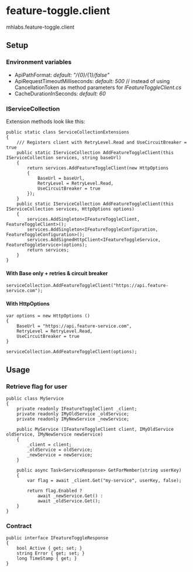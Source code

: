 # feature-toggle.client
mhlabs.feature-toggle.client

## Setup

### Environment variables
- ApiPathFormat: _default: "/{0}/{1}/false"_
- ApiRequestTimeoutMilliseconds: _default: 500_ // instead of using CancellationToken as method parameters for _IFeatureToggleClient.cs_
- CacheDurationInSeconds: _default: 60_

### IServiceCollection

Extension methods look like this:
```
public static class ServiceCollectionExtensions
{
    /// Registers client with RetryLevel.Read and UseCircuitBreaker = true
    public static IServiceCollection AddFeatureToggleClient(this IServiceCollection services, string baseUrl)
    {
        return services.AddFeatureToggleClient(new HttpOptions 
        {
            BaseUrl = baseUrl,
            RetryLevel = RetryLevel.Read,
            UseCircuitBreaker = true
        });
    }
    public static IServiceCollection AddFeatureToggleClient(this IServiceCollection services, HttpOptions options)
    {
        services.AddSingleton<IFeatureToggleClient, FeatureToggleClient>();
        services.AddSingleton<IFeatureToggleConfiguration, FeatureToggleConfiguration>();
        services.AddSignedHttpClient<IFeatureToggleService, FeatureToggleService>(options);
        return services;
    }
}
```

#### With Base only + retries & circuit breaker
```
serviceCollection.AddFeatureToggleClient("https://api.feature-service.com");
```

#### With HttpOptions
```
var options = new HttpOptions ()
{
    BaseUrl = "https://api.feature-service.com",
    RetryLevel = RetryLevel.Read,
    UseCircuitBreaker = true
}

serviceCollection.AddFeatureToggleClient(options);
```

## Usage

### Retrieve flag for user 
```
public class MyService
{   
    private readonly IFeatureToggleClient _client;
    private readonly IMyOldService _oldService;
    private readonly IMyNewService _newService;

    public MyService (IFeatureToggleClient client, IMyOldService oldService, IMyNewService newService)
    {
        _client = client;
        _oldService = oldService;
        _newService = newService;
    }

    public async Task<ServiceResponse> GetForMember(string userKey)
    {
        var flag = await _client.Get("my-service", userKey, false);

        return flag.Enabled ?
            await _newService.Get() :
            await _oldService.Get();
    }
}
```

### Contract
```
public interface IFeatureToggleResponse
{
    bool Active { get; set; }
    string Error { get; set; }
    long TimeStamp { get; }
}
```

